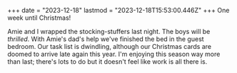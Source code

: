 +++
date = "2023-12-18"
lastmod = "2023-12-18T15:53:00.446Z"
+++
One week until Christmas!

Amie and I wrapped the stocking-stuffers last night. The boys will be _thrilled_. With Amie's dad's help we've finished the bed in the guest bedroom. Our task list is dwindling, although our Christmas cards are doomed to arrive late again this year. I'm enjoying this season way more than last; there's lots to do but it doesn't feel like work is all there is.